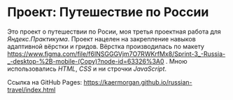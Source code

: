 # Проект: Путешествие по России

Это проект о путешествии по Росии, моя третья проектная работа для *Яндекс.Практикума*. Проект нацелен на закрепление навыков адаптивной вёрстки и гридов. Вёрстка производилась по макету https://www.figma.com/file/f6INSGGGVjm7O7RWKrfMx8/Sprint-3_-Russia-_-desktop-%2B-mobile-(Copy)?node-id=63326%3A0 . Мною использовались *HTML*, *CSS* и ни строчки *JavaScript*.

Ссылка на GitHub Pages: https://kaermorgan.github.io/russian-travel/index.html
